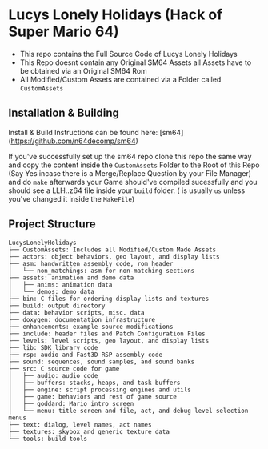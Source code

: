 # Lucys Lonely Holidays (Hack of Super Mario 64)

- This repo contains the Full Source Code of Lucys Lonely Holidays
- This Repo doesnt contain any Original SM64 Assets all Assets have to be obtained via an Original SM64 Rom
- All Modified/Custom Assets are contained via a Folder called `CustomAssets`

## Installation & Building

Install & Build Instructions can be found here: [sm64] (https://github.com/n64decomp/sm64)

If you've successfully set up the sm64 repo clone this repo the same way and copy the content inside the `CustomAssets` Folder to the Root of this Repo (Say Yes incase there is a Merge/Replace Question by your File Manager) and do `make` afterwards your Game should've compiled sucessfully
and you should see a LLH.<VERSION>.z64 file inside your `build` folder. (<VERSION> is usually `us` unless you've changed it inside the `MakeFile`)

## Project Structure
	
	LucysLonelyHolidays
	├── CustomAssets: Includes all Modified/Custom Made Assets
	├── actors: object behaviors, geo layout, and display lists
	├── asm: handwritten assembly code, rom header
	│   └── non_matchings: asm for non-matching sections
	├── assets: animation and demo data
	│   ├── anims: animation data
	│   └── demos: demo data
	├── bin: C files for ordering display lists and textures
	├── build: output directory
	├── data: behavior scripts, misc. data
	├── doxygen: documentation infrastructure
	├── enhancements: example source modifications
	├── include: header files and Patch Configuration Files
	├── levels: level scripts, geo layout, and display lists
	├── lib: SDK library code
	├── rsp: audio and Fast3D RSP assembly code
	├── sound: sequences, sound samples, and sound banks
	├── src: C source code for game
	│   ├── audio: audio code
	│   ├── buffers: stacks, heaps, and task buffers
	│   ├── engine: script processing engines and utils
	│   ├── game: behaviors and rest of game source
	│   ├── goddard: Mario intro screen
	│   └── menu: title screen and file, act, and debug level selection menus
	├── text: dialog, level names, act names
	├── textures: skybox and generic texture data
	└── tools: build tools
